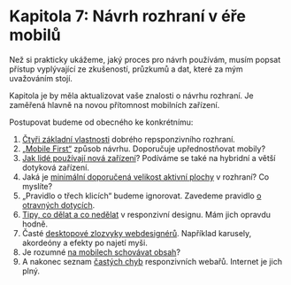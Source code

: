 # Kapitola 7: Návrh rozhraní v éře mobilů

Než si prakticky ukážeme, jaký proces pro návrh používám, musím popsat přístup vyplývající ze zkušeností, průzkumů a dat, které za mým uvažováním stojí. 

Kapitola je by měla aktualizovat vaše znalosti o návrhu rozhraní. Je zaměřená hlavně na novou přítomnost mobilních zařízení. 

Postupovat budeme od obecného ke konkrétnímu: 

1. [Čtyři základní vlastnosti](4-principy-ui.md) dobrého repsponzivního rozhraní.
2. [„Mobile First“](mobile-first.md) způsob návrhu. Doporučuje upřednostňovat mobily?
3. [Jak lidé používají nová zařízení](lide-a-zarizeni.md)? Podíváme se také na hybridní a větší dotyková zařízení.
4. Jaká je [minimální doporučená velikost aktivní plochy](velikost-aktivni-plochy.md) v rozhraní? Co myslíte?
5. „Pravidlo o třech klicích“ budeme ignorovat. Zavedeme pravidlo [o otravných dotycích](otravne-klikani.md).
6. [Tipy, co dělat a co nedělat](tipy-responzivni-ui.md)  v responzivní designu. Mám jich opravdu hodně.
7. Časté [desktopové zlozvyky webdesignérů](desktopove-zlozvyky.md). Například karusely, akordeóny a efekty po najetí myši.
8. Je rozumné [na mobilech schovávat obsah](responzivni-ui-schovavani-obsahu.md)?
9. A nakonec seznam [častých chyb](responzivni-ui-caste-chyby.md) responzivních webařů. Internet je jich plný.
